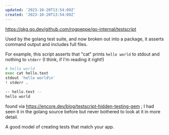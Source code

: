```yaml
---
updated: '2023-10-20T13:54:09Z'
created: '2023-10-20T13:54:09Z'
---
```

https://pkg.go.dev/github.com/rogpeppe/go-internal/testscript

Used by the golang test suite, and now broken out into a package, it asserts command output and includes full files.

For example, this script asserts that "cat" prints `hello world` to stdout and nothing to `stderr` (I think, if I'm reading it right!)

```bash
# hello world
exec cat hello.text
stdout 'hello world\n'
! stderr .

-- hello.text --
hello world
```

found via https://encore.dev/blog/testscript-hidden-testing-gem ; I had seen it in the golang source before but never bothered to look at it in more detail.

A good model of creating tests that match your app.